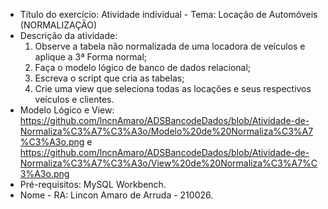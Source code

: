 - Título do exercício: 
Atividade individual - Tema: Locação de Automóveis (NORMALIZAÇÃO)
- Descrição da atividade: 
  1. Observe a tabela não normalizada de uma locadora de veículos e aplique a 3ª Forma normal;
  2. Faça o modelo lógico de banco de dados relacional;
  3. Escreva o script que cria as tabelas;
  4. Crie uma view que seleciona todas as locações e seus respectivos veículos e clientes.
- Modelo Lógico e View: https://github.com/lncnAmaro/ADSBancodeDados/blob/Atividade-de-Normaliza%C3%A7%C3%A3o/Modelo%20de%20Normaliza%C3%A7%C3%A3o.png e https://github.com/lncnAmaro/ADSBancodeDados/blob/Atividade-de-Normaliza%C3%A7%C3%A3o/View%20de%20Normaliza%C3%A7%C3%A3o.png
- Pré-requisitos:
MySQL Workbench.
- Nome - RA:
Lincon Amaro de Arruda - 210026.
